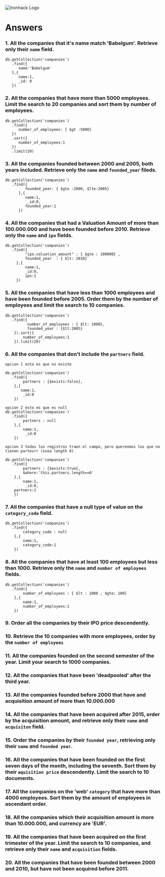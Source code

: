 ![Ironhack Logo](https://i.imgur.com/1QgrNNw.png)

# Answers

### 1. All the companies that it's name match 'Babelgum'. Retrieve only their `name` field.
```
db.getCollection('companies')
   .find({
      name:'Babelgum'
   },{
      name:1, 
      _id: 0
   })
```


### 2. All the companies that have more than 5000 employees. Limit the search to 20 companies and sort them by **number of employees**.
```
db.getCollection('companies')
   .find({
      number_of_employees: { $gt :5000}
   })
   .sort({
      number_of_employees:1
   })
   .limit(20)
```


### 3. All the companies founded between 2000 and 2005, both years included. Retrieve only the `name` and `founded_year` fileds.
```
db.getCollection('companies')
   .find({
         founded_year: { $gte :2000, $lte:2005} 
      },{
         name:1,
          _id:0,
         founded_year:1
      })   
```


### 4. All the companies that had a Valuation Amount of more than 100.000.000 and have been founded before 2010. Retrieve only the `name` and `ipo` fields.
```
db.getCollection('companies')
   .find({
         "ipo.valuation_amount" : { $gte : 100000} ,
         founded_year  : { $lt: 2010} 
     },{
         name:1,
         _id:0,
         ipo:1
     })
```   
   



### 5. All the companies that have less than 1000 employees and have been founded before 2005. Order them by the number of employees and limit the search to 10 companies.
```
db.getCollection('companies')
   .find({
          number_of_employees : { $lt: 1000},
          founded_year : {$lt:2005}          
    }).sort({
        number_of_employees:1
    }).limit(20)
```  
   
   


### 6. All the companies that don't include the `partners` field.
```
opcion 1 esto es que no existe
 
db.getCollection('companies')
   .find({
        partners : {$exists:false},         
    },{
       name:1,
        _id:0    
    })  
   
opcion 2 esto es que es null    
db.getCollection('companies')
   .find({
        partners : null         
    },{
        name:1,
         _id:0    
    })     

opcion 3 todos los registros traen el campo, pero quereomos los que no tienen partesrr (osea length 0)   

db.getCollection('companies')
   .find({
        partners : {$exists:true}, 
        $where:'this.partners.length==0'
    },{
        name:1,
         _id:0,
    partners:1   
    })  
```
   

### 7. All the companies that have a null type of value on the `category_code` field.
```
db.getCollection('companies')
   .find({
        category_code : null        
    },{
        name:1,
        category_code:1
    })  
```
   

### 8. All the companies that have at least 100 employees but less than 1000. Retrieve only the `name` and `number of employees` fields.
```
db.getCollection('companies')
   .find({
        number_of_employees : { $lt : 1000 , $gte: 100}        
    },{
        name:1,
        number_of_employees:1
    })     
```


### 9. Order all the companies by their IPO price descendently.

<!-- Your Code Goes Here -->

### 10. Retrieve the 10 companies with more employees, order by the `number of employees`

<!-- Your Code Goes Here -->

### 11. All the companies founded on the second semester of the year. Limit your search to 1000 companies.

<!-- Your Code Goes Here -->

### 12. All the companies that have been 'deadpooled' after the third year.

<!-- Your Code Goes Here -->

### 13. All the companies founded before 2000 that have and acquisition amount of more than 10.000.000

<!-- Your Code Goes Here -->

### 14. All the companies that have been acquired after 2015, order by the acquisition amount, and retrieve only their `name` and `acquisiton` field.

<!-- Your Code Goes Here -->

### 15. Order the companies by their `founded year`, retrieving only their `name` and `founded year`.

<!-- Your Code Goes Here -->

### 16. All the companies that have been founded on the first seven days of the month, including the seventh. Sort them by their `aquisition price` descendently. Limit the search to 10 documents.

<!-- Your Code Goes Here -->

### 17. All the companies on the 'web' `category` that have more than 4000 employees. Sort them by the amount of employees in ascendant order.

<!-- Your Code Goes Here -->

### 18. All the companies which their acquisition amount is more than 10.000.000, and currency are 'EUR'.

<!-- Your Code Goes Here -->

### 19. All the companies that have been acquired on the first trimester of the year. Limit the search to 10 companies, and retrieve only their `name` and `acquisition` fields.

<!-- Your Code Goes Here -->

### 20. All the companies that have been founded between 2000 and 2010, but have not been acquired before 2011.

<!-- Your Code Goes Here -->
